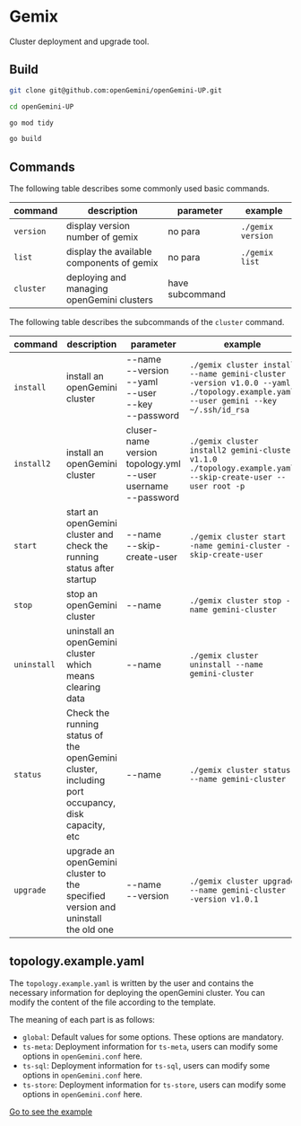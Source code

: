 # Gemix

Cluster deployment and upgrade tool.

## Build

```bash
git clone git@github.com:openGemini/openGemini-UP.git

cd openGemini-UP

go mod tidy

go build
```

## Commands

The following table describes some commonly used basic commands.

| command | description | parameter | example |
| --- | --- | --- | --- |
| `version` | display version number of gemix | no para | `./gemix version` |
| `list` | display the available components of gemix | no para | `./gemix list` |
| `cluster` | deploying and managing openGemini clusters                   | have subcommand |                           |

The following table describes the subcommands of the `cluster` command.

| command     | description | parameter                                                             | example                                                                                                                           |
|-------------| --- |-----------------------------------------------------------------------|-----------------------------------------------------------------------------------------------------------------------------------|
| `install`   | install an openGemini cluster | --name<br />--version<br />--yaml<br />--user<br />--key<br />--password | `./gemix cluster install --name gemini-cluster --version v1.0.0 --yaml ./topology.example.yaml --user gemini --key ~/.ssh/id_rsa` |
| `install2`  | install an openGemini cluster | cluser-name version topology.yml --user username<br />--password | `./gemix cluster install2 gemini-cluster v1.1.0 ./topology.example.yaml --skip-create-user --user root -p`                        |
| `start`     | start an openGemini cluster and check the running status after startup | --name<br />--skip-create-user                                        | `./gemix cluster start --name gemini-cluster --skip-create-user`                                                                  |
| `stop`      | stop an openGemini cluster                                   | --name                                                                | `./gemix cluster stop --name gemini-cluster`                                                                                      |
| `uninstall` | uninstall an openGemini cluster which means clearing data    | --name                                                                | `./gemix cluster uninstall --name gemini-cluster`                                                                                 |
| `status`    | Check the running status of the openGemini cluster, including port occupancy, disk capacity, etc | --name                                                                | `./gemix cluster status --name gemini-cluster`                                                                                    |
| `upgrade`   | upgrade an openGemini cluster to the specified version and uninstall the old one | --name<br />--version                                                 | `./gemix cluster upgrade --name gemini-cluster --version v1.0.1`                                                                  |

## topology.example.yaml

The `topology.example.yaml` is written by the user and contains the necessary information for deploying the openGemini cluster. You can modify the content of the file according to the template.

The meaning of each part is as follows:

* `global`: Default values for some options. These options are mandatory.
* `ts-meta`:  Deployment information for `ts-meta`, users can modify some options in `openGemini.conf` here.
* `ts-sql`: Deployment information for `ts-sql`, users can modify some options in `openGemini.conf` here.
* `ts-store`: Deployment information for `ts-store`, users can modify some options in `openGemini.conf` here.

[Go to see the example](./embed/examples/cluster/topology.example.yaml)